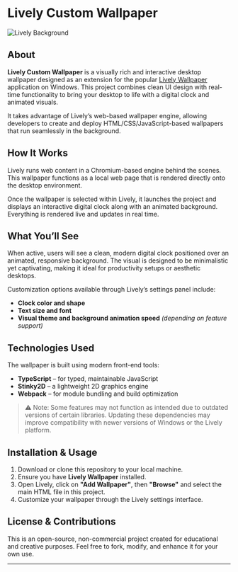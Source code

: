 # Lively Custom Wallpaper

![Lively Background](./Lively%20Custom%20Wallpaper/lively_t.jpg)

## About

**Lively Custom Wallpaper** is a visually rich and interactive desktop wallpaper designed as an extension for the popular [Lively Wallpaper](https://rocksdanister.github.io/lively/) application on Windows. This project combines clean UI design with real-time functionality to bring your desktop to life with a digital clock and animated visuals.

It takes advantage of Lively’s web-based wallpaper engine, allowing developers to create and deploy HTML/CSS/JavaScript-based wallpapers that run seamlessly in the background.

## How It Works

Lively runs web content in a Chromium-based engine behind the scenes. This wallpaper functions as a local web page that is rendered directly onto the desktop environment.

Once the wallpaper is selected within Lively, it launches the project and displays an interactive digital clock along with an animated background. Everything is rendered live and updates in real time.

## What You’ll See

When active, users will see a clean, modern digital clock positioned over an animated, responsive background. The visual is designed to be minimalistic yet captivating, making it ideal for productivity setups or aesthetic desktops.

Customization options available through Lively’s settings panel include:

- **Clock color and shape**
- **Text size and font**
- **Visual theme and background animation speed** *(depending on feature support)*

## Technologies Used

The wallpaper is built using modern front-end tools:

- **TypeScript** – for typed, maintainable JavaScript
- **Stinky2D** – a lightweight 2D graphics engine
- **Webpack** – for module bundling and build optimization

> ⚠️ Note: Some features may not function as intended due to outdated versions of certain libraries. Updating these dependencies may improve compatibility with newer versions of Windows or the Lively platform.

## Installation & Usage

1. Download or clone this repository to your local machine.
2. Ensure you have **Lively Wallpaper** installed.
3. Open Lively, click on **"Add Wallpaper"**, then **"Browse"** and select the main HTML file in this project.
4. Customize your wallpaper through the Lively settings interface.

## License & Contributions

This is an open-source, non-commercial project created for educational and creative purposes. Feel free to fork, modify, and enhance it for your own use.

---
